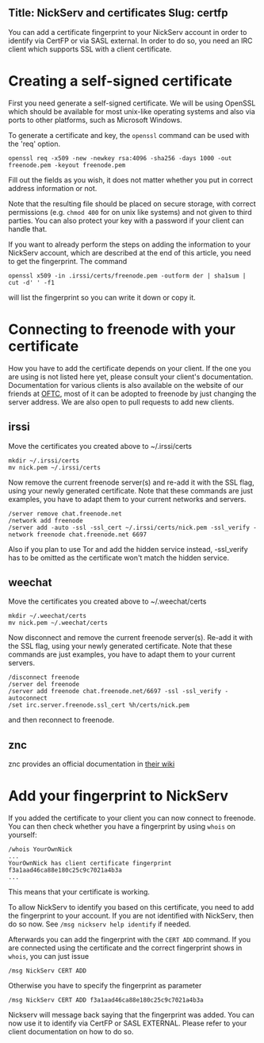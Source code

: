 Title: NickServ and certificates
Slug: certfp
---

You can add a certificate fingerprint to your NickServ account in order to identify via CertFP or via SASL external. 
In order to do so, you need an IRC client which supports SSL with a client certificate. 

Creating a self-signed certificate
==================================

First you need generate a self-signed certificate. We will be using OpenSSL which should be available for most unix-like operating systems and also via ports to other platforms, such as Microsoft Windows.

To generate a certificate and key, the `openssl` command can be used with the 'req' option.

    openssl req -x509 -new -newkey rsa:4096 -sha256 -days 1000 -out freenode.pem -keyout freenode.pem

Fill out the fields as you wish, it does not matter whether you put in correct address information or not.

Note that the resulting file should be placed on secure storage, with correct permissions 
(e.g. `chmod 400` for on unix like systems) and not given to third parties. 
You can also protect your key with a password if your client can handle that.

If you want to already perform the steps on adding the information to your NickServ account, 
which are described at the end of this article, you need to get the fingerprint. The command

    openssl x509 -in .irssi/certs/freenode.pem -outform der | sha1sum | cut -d' ' -f1

will list the fingerprint so you can write it down or copy it.


Connecting to freenode with your certificate
============================================

How you have to add the certificate depends on your client. 
If the one you are using is not listed here yet, please consult your client's documentation.
Documentation for various clients is also available on the website of our friends at 
[OFTC<i class="fa fa-external-link" aria-hidden="true"></i>](https://www.oftc.net/NickServ/CertFP/),
most of it can be adopted to freenode by just changing the server address.
We are also open to pull requests to add new clients. 

irssi
-----

Move the certificates you created above to ~/.irssi/certs

    mkdir ~/.irssi/certs
    mv nick.pem ~/.irssi/certs

Now remove the current freenode server(s) and re-add it with the SSL flag,
using your newly generated certificate. Note that these commands are just examples, 
you have to adapt them to your current networks and servers.

    /server remove chat.freenode.net
    /network add freenode
    /server add -auto -ssl -ssl_cert ~/.irssi/certs/nick.pem -ssl_verify -network freenode chat.freenode.net 6697

Also if you plan to use Tor and add the hidden service instead, -ssl_verify has to be omitted as the certificate
won't match the hidden service.

weechat
-------

Move the certificates you created above to ~/.weechat/certs

    mkdir ~/.weechat/certs  
    mv nick.pem ~/.weechat/certs

Now disconnect and remove the current freenode server(s).
Re-add it with the SSL flag, using your newly generated certificate.
Note that these commands are just examples, 
you have to adapt them to your current servers.

    /disconnect freenode
    /server del freenode
    /server add freenode chat.freenode.net/6697 -ssl -ssl_verify -autoconnect
    /set irc.server.freenode.ssl_cert %h/certs/nick.pem

and then reconnect to freenode.

znc
---

znc provides an official documentation in 
[their wiki<i class="fa fa-external-link" aria-hidden="true"></i>](http://en.znc.in/wiki/Cert)


Add your fingerprint to NickServ
================================

If you added the certificate to your client you can now connect to freenode.
You can then check whether you have a fingerprint by using `whois` on yourself: 

    /whois YourOwnNick
    ...
    YourOwnNick has client certificate fingerprint f3a1aad46ca88e180c25c9c7021a4b3a
    ...

This means that your certificate is working.

To allow NickServ to identify you based on this certificate, you need to add the fingerprint to your account.
If you are not identified with NickServ, then do so now. See `/msg nickserv help identify` if needed. 

Afterwards you can add the fingerprint with the `CERT ADD` command. 
If you are connected using the certificate and the correct fingerprint shows in `whois`, you can just issue

    /msg NickServ CERT ADD
    
Otherwise you have to specify the fingerprint as parameter

    /msg NickServ CERT ADD f3a1aad46ca88e180c25c9c7021a4b3a

Nickserv will message back saying that the fingerprint was added. 
You can now use it to identify via CertFP or SASL EXTERNAL.
Please refer to your client documentation on how to do so.
